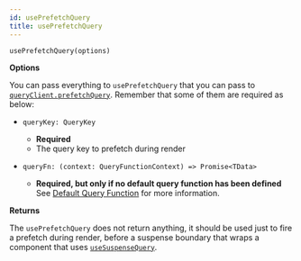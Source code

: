 ```yaml
---
id: usePrefetchQuery
title: usePrefetchQuery
---
```


```tsx
usePrefetchQuery(options)
```

**Options**

You can pass everything to `usePrefetchQuery` that you can pass to [`queryClient.prefetchQuery`](../../../reference/QueryClient#queryclientprefetchquery). Remember that some of them are required as below:

- `queryKey: QueryKey`

  - **Required**
  - The query key to prefetch during render

- `queryFn: (context: QueryFunctionContext) => Promise<TData>`
  - **Required, but only if no default query function has been defined** See [Default Query Function](../../guides/default-query-function) for more information.

**Returns**

The `usePrefetchQuery` does not return anything, it should be used just to fire a prefetch during render, before a suspense boundary that wraps a component that uses [`useSuspenseQuery`](../reference/useSuspenseQuery).
